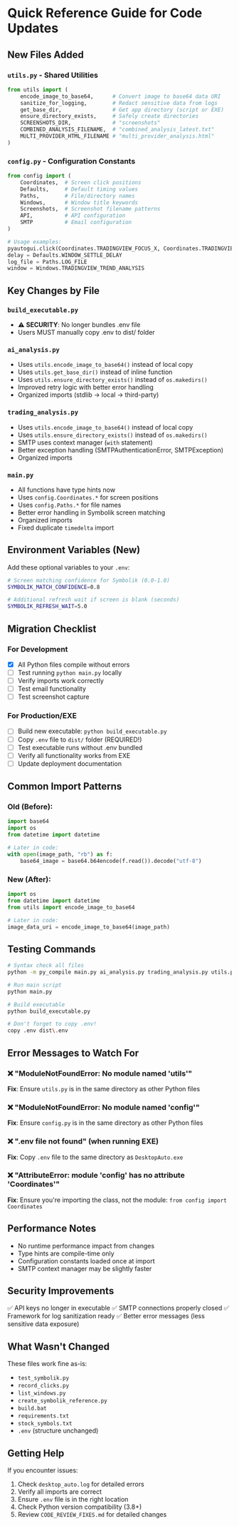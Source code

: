 # Quick Reference Guide for Code Updates

## New Files Added

### `utils.py` - Shared Utilities
```python
from utils import (
    encode_image_to_base64,      # Convert image to base64 data URI
    sanitize_for_logging,        # Redact sensitive data from logs
    get_base_dir,                # Get app directory (script or EXE)
    ensure_directory_exists,     # Safely create directories
    SCREENSHOTS_DIR,             # "screenshots"
    COMBINED_ANALYSIS_FILENAME,  # "combined_analysis_latest.txt"
    MULTI_PROVIDER_HTML_FILENAME # "multi_provider_analysis.html"
)
```

### `config.py` - Configuration Constants
```python
from config import (
    Coordinates,  # Screen click positions
    Defaults,     # Default timing values
    Paths,        # File/directory names
    Windows,      # Window title keywords
    Screenshots,  # Screenshot filename patterns
    API,          # API configuration
    SMTP          # Email configuration
)

# Usage examples:
pyautogui.click(Coordinates.TRADINGVIEW_FOCUS_X, Coordinates.TRADINGVIEW_FOCUS_Y)
delay = Defaults.WINDOW_SETTLE_DELAY
log_file = Paths.LOG_FILE
window = Windows.TRADINGVIEW_TREND_ANALYSIS
```

## Key Changes by File

### `build_executable.py`
- ⚠️ **SECURITY**: No longer bundles .env file
- Users MUST manually copy .env to dist/ folder

### `ai_analysis.py`
- Uses `utils.encode_image_to_base64()` instead of local copy
- Uses `utils.get_base_dir()` instead of inline function
- Uses `utils.ensure_directory_exists()` instead of `os.makedirs()`
- Improved retry logic with better error handling
- Organized imports (stdlib → local → third-party)

### `trading_analysis.py`
- Uses `utils.encode_image_to_base64()` instead of local copy
- Uses `utils.ensure_directory_exists()` instead of `os.makedirs()`
- SMTP uses context manager (`with` statement)
- Better exception handling (SMTPAuthenticationError, SMTPException)
- Organized imports

### `main.py`
- All functions have type hints now
- Uses `config.Coordinates.*` for screen positions
- Uses `config.Paths.*` for file names
- Better error handling in Symbolik screen matching
- Organized imports
- Fixed duplicate `timedelta` import

## Environment Variables (New)

Add these optional variables to your `.env`:

```bash
# Screen matching confidence for Symbolik (0.0-1.0)
SYMBOLIK_MATCH_CONFIDENCE=0.8

# Additional refresh wait if screen is blank (seconds)
SYMBOLIK_REFRESH_WAIT=5.0
```

## Migration Checklist

### For Development
- [x] All Python files compile without errors
- [ ] Test running `python main.py` locally
- [ ] Verify imports work correctly
- [ ] Test email functionality
- [ ] Test screenshot capture

### For Production/EXE
- [ ] Build new executable: `python build_executable.py`
- [ ] Copy `.env` file to `dist/` folder (REQUIRED!)
- [ ] Test executable runs without .env bundled
- [ ] Verify all functionality works from EXE
- [ ] Update deployment documentation

## Common Import Patterns

### Old (Before):
```python
import base64
import os
from datetime import datetime

# Later in code:
with open(image_path, "rb") as f:
    base64_image = base64.b64encode(f.read()).decode("utf-8")
```

### New (After):
```python
import os
from datetime import datetime
from utils import encode_image_to_base64

# Later in code:
image_data_uri = encode_image_to_base64(image_path)
```

## Testing Commands

```bash
# Syntax check all files
python -m py_compile main.py ai_analysis.py trading_analysis.py utils.py config.py

# Run main script
python main.py

# Build executable
python build_executable.py

# Don't forget to copy .env!
copy .env dist\.env
```

## Error Messages to Watch For

### ❌ "ModuleNotFoundError: No module named 'utils'"
**Fix**: Ensure `utils.py` is in the same directory as other Python files

### ❌ "ModuleNotFoundError: No module named 'config'"
**Fix**: Ensure `config.py` is in the same directory as other Python files

### ❌ ".env file not found" (when running EXE)
**Fix**: Copy `.env` file to the same directory as `DesktopAuto.exe`

### ❌ "AttributeError: module 'config' has no attribute 'Coordinates'"
**Fix**: Ensure you're importing the class, not the module: `from config import Coordinates`

## Performance Notes

- No runtime performance impact from changes
- Type hints are compile-time only
- Configuration constants loaded once at import
- SMTP context manager may be slightly faster

## Security Improvements

✅ API keys no longer in executable
✅ SMTP connections properly closed
✅ Framework for log sanitization ready
✅ Better error messages (less sensitive data exposure)

## What Wasn't Changed

These files work fine as-is:
- `test_symbolik.py`
- `record_clicks.py`
- `list_windows.py`
- `create_symbolik_reference.py`
- `build.bat`
- `requirements.txt`
- `stock_symbols.txt`
- `.env` (structure unchanged)

## Getting Help

If you encounter issues:
1. Check `desktop_auto.log` for detailed errors
2. Verify all imports are correct
3. Ensure `.env` file is in the right location
4. Check Python version compatibility (3.8+)
5. Review `CODE_REVIEW_FIXES.md` for detailed changes
